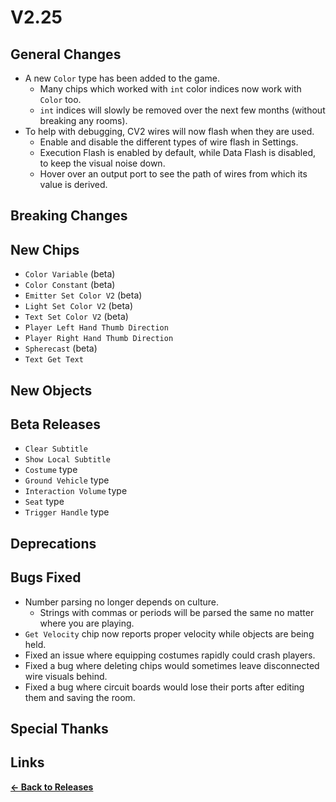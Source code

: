 # V2.25

## General Changes

- A new `Color` type has been added to the game.
  - Many chips which worked with `int` color indices now work with `Color` too.
  - `int` indices will slowly be removed over the next few months (without breaking any rooms).
- To help with debugging, CV2 wires will now flash when they are used.
  - Enable and disable the different types of wire flash in Settings.
  - Execution Flash is enabled by default, while Data Flash is disabled, to keep the visual noise down.
  - Hover over an output port to see the path of wires from which its value is derived.

## Breaking Changes

## New Chips

- `Color Variable` (beta)
- `Color Constant` (beta)
- `Emitter Set Color V2` (beta)
- `Light Set Color V2` (beta)
- `Text Set Color V2` (beta)
- `Player Left Hand Thumb Direction`
- `Player Right Hand Thumb Direction`
- `Spherecast` (beta)
- `Text Get Text`

## New Objects

## Beta Releases

- `Clear Subtitle`
- `Show Local Subtitle`
- `Costume` type
- `Ground Vehicle` type
- `Interaction Volume` type
- `Seat` type
- `Trigger Handle` type

## Deprecations

## Bugs Fixed

- Number parsing no longer depends on culture.
  - Strings with commas or periods will be parsed the same no matter where you are playing.
- `Get Velocity` chip now reports proper velocity while objects are being held.
- Fixed an issue where equipping costumes rapidly could crash players.
- Fixed a bug where deleting chips would sometimes leave disconnected wire visuals behind.
- Fixed a bug where circuit boards would lose their ports after editing them and saving the room.

## Special Thanks

## Links

**[<- Back to Releases](https://tyleo-rec.github.io/CircuitsV2Resources/releases/)**
